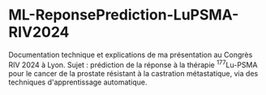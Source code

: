 # ML-ReponsePrediction-LuPSMA-RIV2024
Documentation technique et explications de ma présentation au Congrès RIV 2024 à Lyon. Sujet : prédiction de la réponse à la thérapie $^{177}$Lu-PSMA pour le cancer de la prostate résistant à la castration métastatique, via des techniques d'apprentissage automatique.
